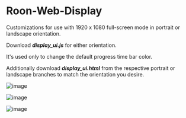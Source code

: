 # Roon-Web-Display
Customizations for use with 1920 x 1080 full-screen mode in portrait or landscape orientation.

Download ***display_ui.js*** for either orientation.

It's used only to change the default progress time bar color.

Additionally download ***display_ui.html*** from the respective portrait or landscape branches to match the orientation you desire.

![image](https://user-images.githubusercontent.com/108012806/175085703-bbf61a4c-5e51-4df8-b816-2afc433ca4e7.png)

![image](https://user-images.githubusercontent.com/108012806/175097352-855b1429-85ab-4090-8b24-4e6804db5f49.png)

![image](https://user-images.githubusercontent.com/108012806/175087493-18be40cd-4cb2-498a-93f0-663ab76210d0.png)

